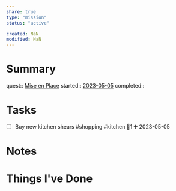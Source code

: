 ```yaml
---
share: true
type: "mission"
status: "active"

created: NaN 
modified: NaN
---
```

 
# Summary
quest:: [Mise en Place](./Mise%20en%20Place.md)
started:: [2023-05-05](./2023-05-05.md)
completed::
# Tasks
- [ ] Buy new kitchen shears #shopping #kitchen 🥄1 ➕ 2023-05-05
# Notes

# Things I've Done